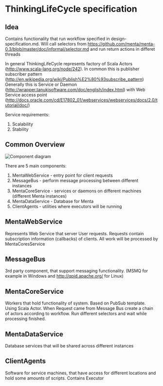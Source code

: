 # ThinkingLifeCycle specification

## Idea
Contains functionality that run workflow specified in design-specification.md. Will call selectors from https://github.com/menta/menta-0.3/blob/master/doc/informal/selector.md and run return actions in differet threads

In general ThinkingLifeCycle represents factory of Scala Actors (http://www.scala-lang.org/node/242). In common this is publisher subscriber pattern (http://en.wikipedia.org/wiki/Publish%E2%80%93subscribe_pattern)
Generally this is Service or Daemon (http://wrapper.tanukisoftware.com/doc/english/index.html) with Web Service  access point (http://docs.oracle.com/cd/E17802_01/webservices/webservices/docs/2.0/tutorial/doc/)

Service requirements:

1. Scalability
1. Stability

## Common Overview
![Component diagram](https://github.com/menta/menta-0.3/raw/master/doc/design-specification/uml/images/ThinkingLifeCycleOverview.png)

There are 5 main components:

1. MentaWebService - entry point for client requests
1. MessageBus - perform message processing between different instances
1. MentaCoreService - services or daemons on different machines (different Menta instances)
1. MentaDataService - Database for Menta
1. ClientAgents - utilities where executors will be running

## MentaWebService
Represents Web Service that server User requests. Requests contain subscription information (callbacks) of clients. All work will be processed by MentaCoresService

## MessageBus
3rd party component, that support messaging functionality. (MSMQ for example in Windows and http://qpid.apache.org/ for Linux)

## MentaCoreService
Workers that hold functionality of system. Based on PubSub template. Using Scala Actor. When Request came from Message Bus create a chain of actors according to workflow. Run different selectors and wait while processing finished.

## MentaDataService
Database services that will be shared across different instances

## ClientAgents
Software for service machines, that have access for different locations and hold some amounts of scripts. Contains Executor


